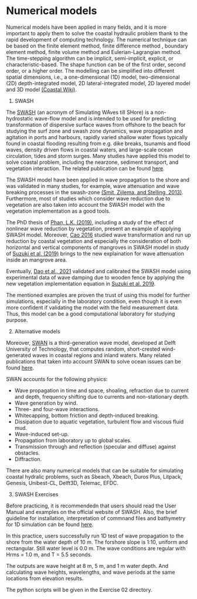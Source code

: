 # Numerical models

Numerical models have been applied in many fields, and it is more important to apply them to solve the coastal hydraulic problem thank to the rapid development of computing technology. The numerical technique can be based on the finite element method, finite difference method , boundary element method, finite volume method and Eulerian-Lagrangian method. The time-stepping algorithm can be implicit, semi-implicit, explicit, or characteristic-based. The shape function can be of the first order, second order, or a higher order. The modelling can be simplified into different spatial dimensions, i.e., a one-dimensional (1D) model, two-dimensional (2D) depth-integrated model, 2D lateral-integrated model, 2D layered model and 3D model [(Coastal Wiki)](http://www.coastalwiki.org/wiki/Modelling_coastal_hydrodynamics).

1. SWASH

The [SWASH](https://swash.sourceforge.io/) (an acronym of Simulating WAves till SHore) is a non-hydrostatic wave-flow model and is intended to be used for predicting transformation of dispersive surface waves from offshore to the beach for studying the surf zone and swash zone dynamics, wave propagation and agitation in ports and harbours, rapidly varied shallow water flows typically found in coastal flooding resulting from e.g. dike breaks, tsunamis and flood waves, density driven flows in coastal waters, and large-scale ocean circulation, tides and storm surges. Many studies have applied this model to solve coastal problem, including the nearzone, sediment transport, and vegetation interaction. The related publication can be found [here](https://swash.sourceforge.io/references/references.htm).

The SWASH model have been applied in wave propagation to the shore and was validated in many studies, for example, wave attenuation and wave breaking processes in the swash-zone [(Smit, Zijlema, and Stelling, 2013)](https://www.sciencedirect.com/science/article/abs/pii/S0378383913000215?via%3Dihub). Furthermore, most of studies which consider wave reduction due to vegetation are also taken into account the SWASH model with the vegetation implementation as a good tools. 

The PhD thesis of [Phan, L.K. (2019)](https://research.tudelft.nl/en/publications/wave-attenuation-in-coastal-mangroves-mangrove-squeeze-in-the-mek), including a study of the effect of nonlinear wave reduction by vegetation, present an example of applying SWASH model. Moreover, [Cao 2016](https://bioone.org/journals/journal-of-coastal-research/volume-75/issue-sp1/SI75-167.1/Numerical-Modeling-of-Wave-Transformation-and-Runup-Reduction-by-Coastal/10.2112/SI75-167.1.short) studied wave transformation and run up reduction by coastal vegetation and especially the consideration of both horizontal and vertical components of mangroves in SWASH model in study of [Suzuki et al. (2019)](https://www.sciencedirect.com/science/article/abs/pii/S0378383917304179?via%3Dihub) brings to the new explaination for wave attenuation inside an mangrove area. 

Eventually, [Dao et al., 2021](https://journals.open.tudelft.nl/jchs/article/view/5612) validated and calibrated the SWASH model using experimental data of wave damping due to wooden fence by applying the new vegetation implementation equation in [Suzuki et al. 2019](https://www.sciencedirect.com/science/article/pii/S0378383917304179).

The mentioned examples are proven the trust of using this model for further simulations, especially in the laboratory condition, even though it is even more confident if validating the model with the field measurement data. Thus, this model can be a good computational laboratory for studying purpose.

2. Alternative models

Moreover, [SWAN](https://swanmodel.sourceforge.io/) is a third-generation wave model, developed at Delft University of Technology, that computes random, short-crested wind-generated waves in coastal regions and inland waters. Many related publications that taken into account SWAN to solve ocean issues can be found [here](https://swanmodel.sourceforge.io/references/references.htm).

SWAN accounts for the following physics:
  * Wave propagation in time and space, shoaling, refraction due to current and depth, frequency shifting due to currents and non-stationary depth.
  * Wave generation by wind.
  * Three- and four-wave interactions.
  * Whitecapping, bottom friction and depth-induced breaking.
  * Dissipation due to aquatic vegetation, turbulent flow and viscous fluid mud.
  * Wave-induced set-up.
  * Propagation from laboratory up to global scales.
  * Transmission through and reflection (specular and diffuse) against obstacles.
  * Diffraction.

There are also many numerical models that can be suitable for simulating coastal hydralic problems, such as Sbeach, Xbeach, Duros Plus, Litpack, Genesis, Unibest-CL, Delft3D, Telemac, EFDC.

3. SWASH Exercises

Before practicing, it is recommendedn that users should read the User Manual and examples on the official website of SWASH. Also, the brief guideline for installation, interpretation of commnand files and bathymetry for 1D simulation can be found [here](https://colab.research.google.com/drive/1M7YrSOv6xSdRSPI2K2ttvPI689O7bMaU).

In this practice, users successfully run 1D test of wave propagation to the shore from the water depth of 10 m. The forshore slope is 1:10, uniform and rectangular. Still water level is 0.0 m. The wave conditions are regular with Hrms = 1.0 m, and T = 5.5 seconds.

The outputs are wave height at 8 m, 5 m, and 1 m water depth. And calculating wave heights, wavelengths, and wave periods at the same locations from elevation results.

The python scripts will be given in the Exercise 02 directory.
